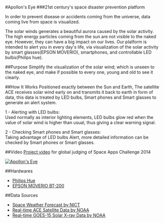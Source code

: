#Apollon's Eye
###21st century's space disaster prevention platform

In order to prevent disease or accidents coming from the universe, data coming live from space is visualized.

The solar winds generates a beautiful aurora caused by the solar activity. The high energy particles coming from the sun are not visible to the naked eye. However, they can have a big impact on our lives. Our platform is intended to alert you in every day's life, via visualization of the solar activity by smart glasses(EPSON MOVERIO), smartphones, and controllable LED bulbs(Philips hue).

##Purpose
Simplify the visualization of the solar wind; which is unseen to the naked eye, and make if possible to every one, young and old to see it clearly.

##How It Works
Positioned exactly between the Sun and Earth, The satellite ACE receives solar wind early on and transmits it back to earth in form of data, this data is treated by LED bulbs, Smart phones and Smart glasses to generate an alert system.

1 - Alerting with LED bulbs:  
Used normally as interior lighting elements, LED bulbs glow red when the value of solar wind is higher than usual, thus giving a clear warning signal.

2 - Checking Smart phones and Smart glasses:  
Taking advantage of LED bulbs Alert, more detailed information can be checked by Smart phones or Smart glasses. 

##Video
[Project video](http://youtu.be/LeMplvTCHqg) for global judging of Space Apps Challenge 2014

[![Apollon's Eye](http://img.youtube.com/vi/LeMplvTCHqg/0.jpg)](http://www.youtube.com/watch?v=LeMplvTCHqg)

##Hardwares
- [Philips Hue](http://meethue.com/)
- [EPSON MOVERIO BT-200](http://www.epson.com/cgi-bin/Store/jsp/Landing/moverio-bt-200-smart-glasses.do)

##Data Sources
- [Space Weather Forecast by NICT](http://swc.nict.go.jp/contents/index_e.php)
- [Real-time ACE Satellite Data by NOAA](http://www.swpc.noaa.gov/ftpmenu/lists/ace.html)
- [Real-time GOES-15 Solar X-ray Data by NOAA](http://www.swpc.noaa.gov/ftpmenu/lists/xray.html)
